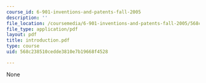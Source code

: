 ```yaml
---
course_id: 6-901-inventions-and-patents-fall-2005
description: ''
file_location: /coursemedia/6-901-inventions-and-patents-fall-2005/568c238510cedde3810e7b19668f4528_introduction.pdf
file_type: application/pdf
layout: pdf
title: introduction.pdf
type: course
uid: 568c238510cedde3810e7b19668f4528

---
```

None